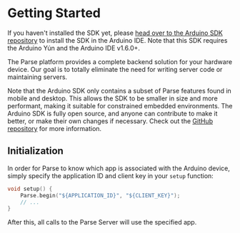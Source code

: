 # Getting Started

If you haven't installed the SDK yet, please [head over to the Arduino SDK repository](https://github.com/parse-community/Parse-SDK-Arduino) to install the SDK in the Arduino IDE. Note that this SDK requires the Arduino Yún and the Arduino IDE v1.6.0+.

The Parse platform provides a complete backend solution for your hardware device. Our goal is to totally eliminate the need for writing server code or maintaining servers.

Note that the Arduino SDK only contains a subset of Parse features found in mobile and desktop. This allows the SDK to be smaller in size and more performant, making it suitable for constrained embedded environments. The Arduino SDK is fully open source, and anyone can contribute to make it better, or make their own changes if necessary. Check out the [GitHub repository](https://github.com/parse-community/parse-embedded-sdks) for more information.

## Initialization

In order for Parse to know which app is associated with the Arduino device, simply specify the application ID and client key in your `setup` function:

```cpp
void setup() {
	Parse.begin("${APPLICATION_ID}", "${CLIENT_KEY}");
	// ...
}
```

After this, all calls to the Parse Server will use the specified app.
